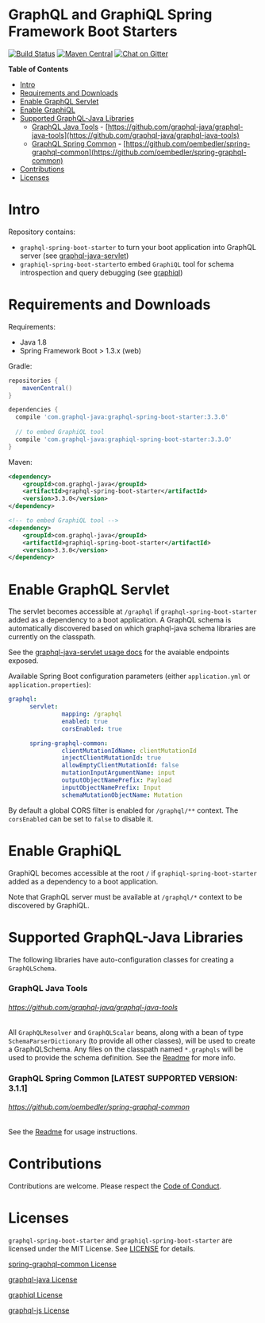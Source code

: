 # GraphQL and GraphiQL Spring Framework Boot Starters
[![Build Status](https://travis-ci.org/graphql-java/graphql-spring-boot.svg?branch=master)](https://travis-ci.org/graphql-java/graphql-spring-boot)
[![Maven Central](https://maven-badges.herokuapp.com/maven-central/com.graphql-java/graphql-spring-boot-starter/badge.svg)](https://maven-badges.herokuapp.com/maven-central/com.graphql-java/graphql-spring-boot-starter)
[![Chat on Gitter](https://badges.gitter.im/Join%20Chat.svg)](https://gitter.im/graphql-java/graphql-java)

<!-- START doctoc generated TOC please keep comment here to allow auto update -->
<!-- DON'T EDIT THIS SECTION, INSTEAD RE-RUN doctoc TO UPDATE -->
**Table of Contents**

- [Intro](#intro)
- [Requirements and Downloads](#requirements-and-downloads)
- [Enable GraphQL Servlet](#enable-graphql-servlet)
- [Enable GraphiQL](#enable-graphiql)
- [Supported GraphQL-Java Libraries](#supported-graphql-java-libraries)
    - [GraphQL Java Tools](#graphql-java-tools) - [https://github.com/graphql-java/graphql-java-tools](https://github.com/graphql-java/graphql-java-tools)
    - [GraphQL Spring Common](#graphql-spring-common) - [https://github.com/oembedler/spring-graphql-common](https://github.com/oembedler/spring-graphql-common)
- [Contributions](#contributions)
- [Licenses](#licenses)

<!-- END doctoc generated TOC please keep comment here to allow auto update -->


# Intro

Repository contains:

* `graphql-spring-boot-starter` to turn your boot application into GraphQL server (see [graphql-java-servlet](https://github.com/graphql-java/graphql-java-servlet))
* `graphiql-spring-boot-starter`to embed `GraphiQL` tool for schema introspection and query debugging (see [graphiql](https://github.com/graphql/graphiql))

# Requirements and Downloads

Requirements:
  * Java 1.8
  * Spring Framework Boot > 1.3.x (web)

Gradle:

```gradle
repositories {
    mavenCentral()
}

dependencies {
  compile 'com.graphql-java:graphql-spring-boot-starter:3.3.0'
  
  // to embed GraphiQL tool
  compile 'com.graphql-java:graphiql-spring-boot-starter:3.3.0'
}
```

Maven:
```xml
<dependency>
    <groupId>com.graphql-java</groupId>
    <artifactId>graphql-spring-boot-starter</artifactId>
    <version>3.3.0</version>
</dependency>

<!-- to embed GraphiQL tool -->
<dependency>
    <groupId>com.graphql-java</groupId>
    <artifactId>graphiql-spring-boot-starter</artifactId>
    <version>3.3.0</version>
</dependency>
```


# Enable GraphQL Servlet

The servlet becomes accessible at `/graphql` if `graphql-spring-boot-starter` added as a dependency to a boot application.
A GraphQL schema is automatically discovered based on which graphql-java schema libraries are currently on the classpath.

See the [graphql-java-servlet usage docs](https://github.com/graphql-java/graphql-java-servlet#usage) for the avaiable endpoints exposed.

Available Spring Boot configuration parameters (either `application.yml` or `application.properties`):

```yaml
graphql:
      servlet:
               mapping: /graphql
               enabled: true
               corsEnabled: true

      spring-graphql-common:
               clientMutationIdName: clientMutationId
               injectClientMutationId: true
               allowEmptyClientMutationId: false
               mutationInputArgumentName: input
               outputObjectNamePrefix: Payload
               inputObjectNamePrefix: Input
               schemaMutationObjectName: Mutation
```

By default a global CORS filter is enabled for `/graphql/**` context.
The `corsEnabled` can be set to `false` to disable it.

# Enable GraphiQL

GraphiQL becomes accessible at the root `/` if `graphiql-spring-boot-starter` added as a dependency to a boot application.

Note that GraphQL server must be available at `/graphql/*` context to be discovered by GraphiQL.

# Supported GraphQL-Java Libraries

The following libraries have auto-configuration classes for creating a `GraphQLSchema`.

### GraphQL Java Tools
###### https://github.com/graphql-java/graphql-java-tools

All `GraphQLResolver` and `GraphQLScalar` beans, along with a bean of type `SchemaParserDictionary` (to provide all other classes), will be used to create a GraphQLSchema.  Any files on the classpath named `*.graphqls` will be used to provide the schema definition.  See the [Readme](https://github.com/graphql-java/graphql-java-tools#usage) for more info.

### GraphQL Spring Common [LATEST SUPPORTED VERSION: 3.1.1]
###### https://github.com/oembedler/spring-graphql-common

See the [Readme](https://github.com/oembedler/spring-graphql-common#usage) for usage instructions.


# Contributions

Contributions are welcome.  Please respect the [Code of Conduct](http://contributor-covenant.org/version/1/3/0/).


# Licenses

`graphql-spring-boot-starter` and `graphiql-spring-boot-starter` are licensed under the MIT License. See [LICENSE](LICENSE.md) for details.

[spring-graphql-common License](https://github.com/oembedler/spring-graphql-common/blob/master/LICENSE.md)

[graphql-java License](https://github.com/andimarek/graphql-java/blob/master/LICENSE.md)

[graphiql License](https://github.com/graphql/graphiql/blob/master/LICENSE)

[graphql-js License](https://github.com/graphql/graphql-js/blob/master/LICENSE)
